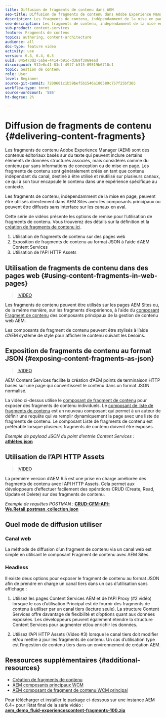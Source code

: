 ```yaml
---
title: Diffusion de fragments de contenu dans AEM
seo-title: Diffusion de fragments de contenu dans Adobe Experience Manager
description: Les fragments de contenu, indépendamment de la mise en page, peuvent être utilisés directement dans AEM Sites avec les composants principaux ou peuvent être diffusés sans interface sur les canaux en aval.
seo-description: Les fragments de contenu, indépendamment de la mise en page, peuvent être utilisés directement dans AEM Sites avec les composants principaux ou peuvent être diffusés sans interface sur les canaux en aval.
sub-product: content-services
feature: Fragments de contenu
topics: authoring, content-architecture
audience: all
doc-type: feature video
activity: use
version: 6.3, 6.4, 6.5
uuid: 045473d2-5abe-4414-b91c-d369f3069ead
discoiquuid: 912e0c41-83cf-49f7-b515-09519b6718c1
topic: Gestion de contenu
role: User
level: Beginner
source-git-commit: 7200601c1b59bef5b1546a100589c757f25bf365
workflow-type: tm+mt
source-wordcount: '586'
ht-degree: 2%

---
```



# Diffusion de fragments de contenu {#delivering-content-fragments}

Les fragments de contenu Adobe Experience Manager (AEM) sont des contenus éditoriaux basés sur du texte qui peuvent inclure certains éléments de données structurés associés, mais considérés comme du contenu pur sans informations de conception ou de mise en page. Les fragments de contenu sont généralement créés en tant que contenu indépendant du canal, destiné à être utilisé et réutilisé sur plusieurs canaux, ce qui à son tour encapsule le contenu dans une expérience spécifique au contexte.

Les fragments de contenu, indépendamment de la mise en page, peuvent être utilisés directement dans AEM Sites avec les composants principaux ou peuvent être diffusés sans interface sur les canaux en aval.

Cette série de vidéos présente les options de remise pour l’utilisation de fragments de contenu. Vous trouverez des détails sur la définition et la [création de fragments de contenu ici](content-fragments-feature-video-use.md).

1. Utilisation de fragments de contenu sur des pages web
2. Exposition de fragments de contenu au format JSON à l’aide d’AEM Content Services
3. Utilisation de l’API HTTP Assets

## Utilisation de fragments de contenu dans des pages web {#using-content-fragments-in-web-pages}

>[!VIDEO](https://video.tv.adobe.com/v/22449/?quality=12&learn=on)

Les fragments de contenu peuvent être utilisés sur les pages AEM Sites ou, de la même manière, sur les fragments d’expérience, à l’aide du [composant Fragment de contenu](https://experienceleague.adobe.com/docs/experience-manager-core-components/using/components/content-fragment-component.html) des composants principaux de la gestion de contenu web AEM.

Les composants de fragment de contenu peuvent être stylisés à l’aide d’AEM système de style pour afficher le contenu suivant les besoins.

## Exposition de fragments de contenu au format JSON {#exposing-content-fragments-as-json}

>[!VIDEO](https://video.tv.adobe.com/v/22448/?quality=12&learn=on)

AEM Content Services facilite la création d’AEM points de terminaison HTTP basés sur une page qui convertissent le contenu dans un format JSON normalisé.

La vidéo ci-dessus utilise le [composant de fragment de contenu](https://experienceleague.adobe.com/docs/experience-manager-core-components/using/components/content-fragment-component.html) pour exposer des fragments de contenu individuels. Le [composant de liste de fragments de contenu](https://experienceleague.adobe.com/docs/experience-manager-core-components/using/components/content-fragment-list.html) est un nouveau composant qui permet à un auteur de définir une requête qui va remplir dynamiquement la page avec une liste de fragments de contenu. Le composant Liste de fragments de contenu est préférable lorsque plusieurs fragments de contenu doivent être exposés.

*Exemple de payload JSON du point d’entrée Content Services :*\
**[athlètes.json](assets/athletes.json)**

## Utilisation de l’API HTTP Assets

>[!VIDEO](https://video.tv.adobe.com/v/26390/?quality=12&learn=on)

La première version d’AEM 6.5 est une prise en charge améliorée des fragments de contenu avec l’API HTTP Assets. Cela permet aux développeurs d’effectuer facilement des opérations CRUD (Create, Read, Update et Delete) sur des fragments de contenu.

*Exemple de requêtes POSTMAN :*
**[CRUD-CFM-API-We.Retail.postman_collection.json](assets/CRUD-CFM-API-We.Retail.postman_collection.json)**

## Quel mode de diffusion utiliser

### Canal web

La méthode de diffusion d’un fragment de contenu via un canal web est simple en utilisant le composant Fragment de contenu avec AEM Sites.

### Headless

Il existe deux options pour exposer le fragment de contenu au format JSON afin de prendre en charge un canal tiers dans un cas d’utilisation sans affichage :

1. Utilisez les pages Content Services AEM et de l’API Proxy (#2 vidéo) lorsque le cas d’utilisation Principal est de fournir des fragments de contenu à utiliser par un canal tiers (lecture seule). La structure Content Services offre davantage de flexibilité et d’options quant aux données exposées. Les développeurs peuvent également étendre la structure Content Services pour augmenter et/ou enrichir les données.

2. Utilisez l’API HTTP Assets (Video #3) lorsque le canal tiers doit modifier et/ou mettre à jour les fragments de contenu. Un cas d’utilisation type est l’ingestion de contenu tiers dans un environnement de création AEM.

## Ressources supplémentaires {#additional-resources}

* [Création de fragments de contenu](content-fragments-feature-video-use.md)
* [AEM composants principaux WCM](https://experienceleague.adobe.com/docs/experience-manager-core-components/using/introduction.html?lang=fr)
* [AEM composant de fragment de contenu WCM principal](https://experienceleague.adobe.com/docs/experience-manager-core-components/using/components/content-fragment-component.html)

Pour télécharger et installer le package ci-dessous sur une instance AEM 6.4+ pour l’état final de la série vidéo :\
**[aem_demo_fluid-experiencescontent-fragments-100.zip](assets/aem_demo_fluid-experiencescontent-fragments-100.zip)**
